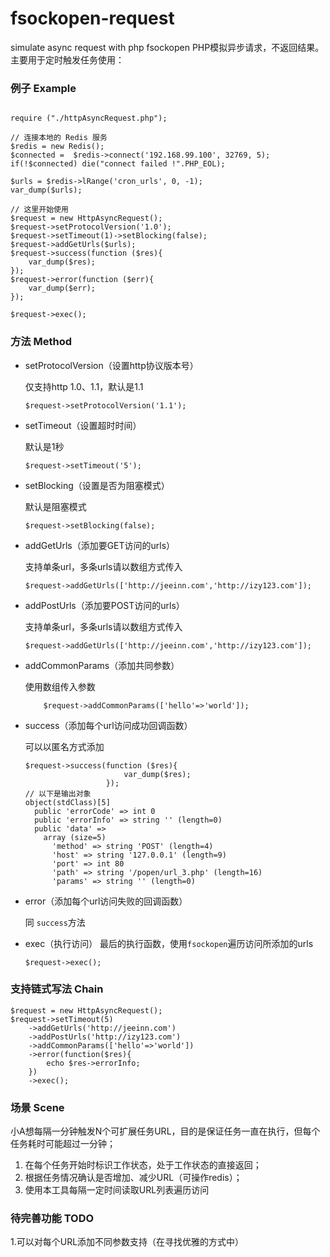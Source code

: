 # fsockopen-request
simulate async request with php fsockopen
PHP模拟异步请求，不返回结果。主要用于定时触发任务使用：

### 例子 Example
```

require ("./httpAsyncRequest.php");

// 连接本地的 Redis 服务
$redis = new Redis();
$connected =  $redis->connect('192.168.99.100', 32769, 5);
if(!$connected) die("connect failed !".PHP_EOL);

$urls = $redis->lRange('cron_urls', 0, -1);
var_dump($urls);

// 这里开始使用
$request = new HttpAsyncRequest();
$request->setProtocolVersion('1.0');
$request->setTimeout(1)->setBlocking(false);
$request->addGetUrls($urls);
$request->success(function ($res){
    var_dump($res);
});
$request->error(function ($err){
    var_dump($err);
});

$request->exec();
```

### 方法 Method

* setProtocolVersion（设置http协议版本号）
    
    仅支持http 1.0、1.1，默认是1.1
    ```
    $request->setProtocolVersion('1.1');
    ```
    
* setTimeout（设置超时时间）
    
    默认是1秒
    ```
    $request->setTimeout('5');
    ```
* setBlocking（设置是否为阻塞模式）
    
    默认是阻塞模式
    ```
    $request->setBlocking(false);
    ```    
* addGetUrls（添加要GET访问的urls）
    
    支持单条url，多条urls请以数组方式传入
    ```
    $request->addGetUrls(['http://jeeinn.com','http://izy123.com']);
    ```        
* addPostUrls（添加要POST访问的urls）
    
    支持单条url，多条urls请以数组方式传入
    ```
    $request->addGetUrls(['http://jeeinn.com','http://izy123.com']);
    ```         
* addCommonParams（添加共同参数）
    
    使用数组传入参数
    ```
        $request->addCommonParams(['hello'=>'world']);
    ```  
* success（添加每个url访问成功回调函数）
    
    可以以匿名方式添加
    ```
    $request->success(function ($res){
                          var_dump($res);
                      });
    // 以下是输出对象
    object(stdClass)[5]
      public 'errorCode' => int 0
      public 'errorInfo' => string '' (length=0)
      public 'data' => 
        array (size=5)
          'method' => string 'POST' (length=4)
          'host' => string '127.0.0.1' (length=9)
          'port' => int 80
          'path' => string '/popen/url_3.php' (length=16)
          'params' => string '' (length=0)

    ```
* error（添加每个url访问失败的回调函数）
    
    同 `success`方法
    
* exec（执行访问）
    最后的执行函数，使用`fsockopen`遍历访问所添加的urls
    ```
    $request->exec();
    ```
    
### 支持链式写法 Chain

```$xslt
$request = new HttpAsyncRequest();
$request->setTimeout(5)
    ->addGetUrls('http://jeeinn.com')
    ->addPostUrls('http://izy123.com')
    ->addCommonParams(['hello'=>'world'])
    ->error(function($res){
        echo $res->errorInfo;
    })
    ->exec();
```

### 场景 Scene

小A想每隔一分钟触发N个可扩展任务URL，目的是保证任务一直在执行，但每个任务耗时可能超过一分钟；
1. 在每个任务开始时标识工作状态，处于工作状态的直接返回；
2. 根据任务情况确认是否增加、减少URL（可操作redis）；
3. 使用本工具每隔一定时间读取URL列表遍历访问

### 待完善功能 TODO

1.可以对每个URL添加不同参数支持（在寻找优雅的方式中）